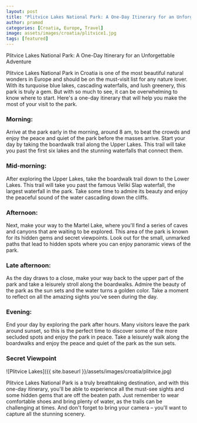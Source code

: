 ```yaml
---
layout: post
title: "Plitvice Lakes National Park: A One-Day Itinerary for an Unforgettable Adventure"
author: pramod
categories: [Croatia, Europe, Travel]
image: assets/images/croatia/plitvice1.jpg
tags: [featured]
---
```


Plitvice Lakes National Park: A One-Day Itinerary for an Unforgettable Adventure

Plitvice Lakes National Park in Croatia is one of the most beautiful natural wonders in Europe and should be on the must-visit list for any nature lover. With its turquoise blue lakes, cascading waterfalls, and lush greenery, this park is truly a gem. But with so much to see, it can be overwhelming to know where to start. Here's a one-day itinerary that will help you make the most of your visit to the park.

### Morning:

Arrive at the park early in the morning, around 8 am, to beat the crowds and enjoy the peace and quiet of the park before the masses arrive. Start your day by taking the boardwalk trail along the Upper Lakes. This trail will take you past the first six lakes and the stunning waterfalls that connect them.

### Mid-morning:

After exploring the Upper Lakes, take the boardwalk trail down to the Lower Lakes. This trail will take you past the famous Veliki Slap waterfall, the largest waterfall in the park. Take some time to admire its beauty and enjoy the peaceful sound of the water cascading down the cliffs.

### Afternoon:

Next, make your way to the Martel Lake, where you'll find a series of caves and canyons that are waiting to be explored. This area of the park is known for its hidden gems and secret viewpoints. Look out for the small, unmarked paths that lead to hidden spots where you can enjoy panoramic views of the park.

### Late afternoon:

As the day draws to a close, make your way back to the upper part of the park and take a leisurely stroll along the boardwalks. Admire the beauty of the park as the sun sets and the water turns a golden color. Take a moment to reflect on all the amazing sights you've seen during the day.

### Evening:

End your day by exploring the park after hours. Many visitors leave the park around sunset, so this is the perfect time to discover some of the more secluded spots and enjoy the park in peace. Take a leisurely walk along the boardwalks and enjoy the peace and quiet of the park as the sun sets.

### Secret Viewpoint

![Plitvice Lakes]({{ site.baseurl }}/assets/images/croatia/plitvice.jpg)

Plitvice Lakes National Park is a truly breathtaking destination, and with this one-day itinerary, you'll be able to experience all the must-see sights and some hidden gems that are off the beaten path. Just remember to wear comfortable shoes and bring plenty of water, as the trails can be challenging at times. And don't forget to bring your camera – you'll want to capture all the stunning scenery.
